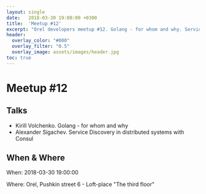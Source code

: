 ```yaml
---
layout: single
date:   2018-03-30 19:00:00 +0300
title:  'Meetup #12'
excerpt: "Orel developers meetup #12. Golang - for whom and why. Service Discovery in distributed systems with Consul."
header:
  overlay_color: "#000"
  overlay_filter: "0.5"
  overlay_image: assets/images/header.jpg
toc: true
---
```


# Meetup #12

## Talks

* Kirill Volchenko. Golang - for whom and why
* Alexander Sigachev. Service Discovery in distributed systems with Consul

## When & Where

When: 2018-03-30 19:00:00

Where: Orel, Pushkin street 6 - Loft-place "The third floor"
